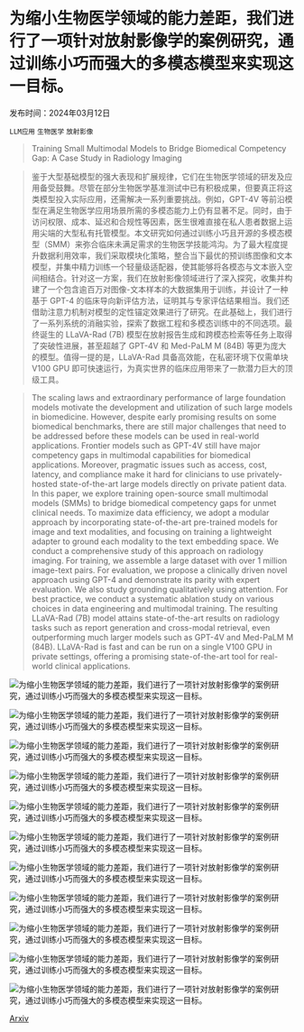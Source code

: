 # 为缩小生物医学领域的能力差距，我们进行了一项针对放射影像学的案例研究，通过训练小巧而强大的多模态模型来实现这一目标。

发布时间：2024年03月12日

`LLM应用` `生物医学` `放射影像`

> Training Small Multimodal Models to Bridge Biomedical Competency Gap: A Case Study in Radiology Imaging

> 鉴于大型基础模型的强大表现和扩展规律，它们在生物医学领域的研发及应用备受鼓舞。尽管在部分生物医学基准测试中已有积极成果，但要真正将这类模型投入实际应用，还需解决一系列重要挑战。例如，GPT-4V 等前沿模型在满足生物医学应用场景所需的多模态能力上仍有显著不足。同时，由于访问权限、成本、延迟和合规性等因素，医生很难直接在私人患者数据上运用尖端的大型私有托管模型。本文研究如何通过训练小巧且开源的多模态模型（SMM）来弥合临床未满足需求的生物医学技能鸿沟。为了最大程度提升数据利用效率，我们采取模块化策略，整合当下最优的预训练图像和文本模型，并集中精力训练一个轻量级适配器，使其能够将各模态与文本嵌入空间相结合。针对这一方案，我们在放射影像领域进行了深入探究，收集并构建了一个包含逾百万对图像-文本样本的大数据集用于训练，并设计了一种基于 GPT-4 的临床导向新评估方法，证明其与专家评估结果相当。我们还借助注意力机制对模型的定性锚定效果进行了研究。在此基础上，我们进行了一系列系统的消融实验，探索了数据工程和多模态训练中的不同选项。最终诞生的 LLaVA-Rad (7B) 模型在放射报告生成和跨模态检索等任务上取得了突破性进展，甚至超越了 GPT-4V 和 Med-PaLM M (84B) 等更为庞大的模型。值得一提的是，LLaVA-Rad 具备高效能，在私密环境下仅需单块 V100 GPU 即可快速运行，为真实世界的临床应用带来了一款潜力巨大的顶级工具。

> The scaling laws and extraordinary performance of large foundation models motivate the development and utilization of such large models in biomedicine. However, despite early promising results on some biomedical benchmarks, there are still major challenges that need to be addressed before these models can be used in real-world applications. Frontier models such as GPT-4V still have major competency gaps in multimodal capabilities for biomedical applications. Moreover, pragmatic issues such as access, cost, latency, and compliance make it hard for clinicians to use privately-hosted state-of-the-art large models directly on private patient data. In this paper, we explore training open-source small multimodal models (SMMs) to bridge biomedical competency gaps for unmet clinical needs. To maximize data efficiency, we adopt a modular approach by incorporating state-of-the-art pre-trained models for image and text modalities, and focusing on training a lightweight adapter to ground each modality to the text embedding space. We conduct a comprehensive study of this approach on radiology imaging. For training, we assemble a large dataset with over 1 million image-text pairs. For evaluation, we propose a clinically driven novel approach using GPT-4 and demonstrate its parity with expert evaluation. We also study grounding qualitatively using attention. For best practice, we conduct a systematic ablation study on various choices in data engineering and multimodal training. The resulting LLaVA-Rad (7B) model attains state-of-the-art results on radiology tasks such as report generation and cross-modal retrieval, even outperforming much larger models such as GPT-4V and Med-PaLM M (84B). LLaVA-Rad is fast and can be run on a single V100 GPU in private settings, offering a promising state-of-the-art tool for real-world clinical applications.

![为缩小生物医学领域的能力差距，我们进行了一项针对放射影像学的案例研究，通过训练小巧而强大的多模态模型来实现这一目标。](../../../paper_images/2403.08002/x1.png)

![为缩小生物医学领域的能力差距，我们进行了一项针对放射影像学的案例研究，通过训练小巧而强大的多模态模型来实现这一目标。](../../../paper_images/2403.08002/x2.png)

![为缩小生物医学领域的能力差距，我们进行了一项针对放射影像学的案例研究，通过训练小巧而强大的多模态模型来实现这一目标。](../../../paper_images/2403.08002/x3.png)

![为缩小生物医学领域的能力差距，我们进行了一项针对放射影像学的案例研究，通过训练小巧而强大的多模态模型来实现这一目标。](../../../paper_images/2403.08002/x4.png)

![为缩小生物医学领域的能力差距，我们进行了一项针对放射影像学的案例研究，通过训练小巧而强大的多模态模型来实现这一目标。](../../../paper_images/2403.08002/x5.png)

![为缩小生物医学领域的能力差距，我们进行了一项针对放射影像学的案例研究，通过训练小巧而强大的多模态模型来实现这一目标。](../../../paper_images/2403.08002/x6.png)

![为缩小生物医学领域的能力差距，我们进行了一项针对放射影像学的案例研究，通过训练小巧而强大的多模态模型来实现这一目标。](../../../paper_images/2403.08002/x7.png)

![为缩小生物医学领域的能力差距，我们进行了一项针对放射影像学的案例研究，通过训练小巧而强大的多模态模型来实现这一目标。](../../../paper_images/2403.08002/x8.png)

![为缩小生物医学领域的能力差距，我们进行了一项针对放射影像学的案例研究，通过训练小巧而强大的多模态模型来实现这一目标。](../../../paper_images/2403.08002/x9.png)

![为缩小生物医学领域的能力差距，我们进行了一项针对放射影像学的案例研究，通过训练小巧而强大的多模态模型来实现这一目标。](../../../paper_images/2403.08002/x10.png)

![为缩小生物医学领域的能力差距，我们进行了一项针对放射影像学的案例研究，通过训练小巧而强大的多模态模型来实现这一目标。](../../../paper_images/2403.08002/x11.png)

[Arxiv](https://arxiv.org/abs/2403.08002)